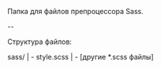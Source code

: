 Папка для файлов препроцессора Sass.

--

Структура файлов:

sass/
| - style.scss
| - [другие *.scss файлы]
